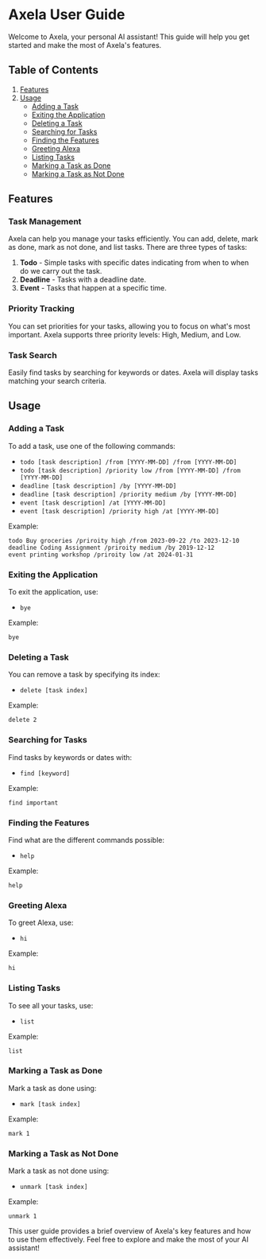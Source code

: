 # Axela User Guide

Welcome to Axela, your personal AI assistant! This guide will help you get started and make the most of Axela's
features.

## Table of Contents
1. [Features](#features)
2. [Usage](#usage)
    - [Adding a Task](#adding-a-task)
    - [Exiting the Application](#exiting-the-application)
    - [Deleting a Task](#deleting-a-task)
    - [Searching for Tasks](#searching-for-tasks)
    - [Finding the Features](#finding-the-features)
    - [Greeting Alexa](#greeting-alexa)
    - [Listing Tasks](#listing-tasks)
    - [Marking a Task as Done](#marking-a-task-as-done)
    - [Marking a Task as Not Done](#marking-a-task-as-not-done)
   
## Features

### Task Management

Axela can help you manage your tasks efficiently. You can add, delete, mark as done, mark as not done, and list
tasks. There are three types of tasks:

1. **Todo** - Simple tasks with specific dates indicating from when to when do we carry out the task.
2. **Deadline** - Tasks with a deadline date.
3. **Event** - Tasks that happen at a specific time.

### Priority Tracking

You can set priorities for your tasks, allowing you to focus on what's most important. Axela supports three priority
levels: High, Medium, and Low.

### Task Search

Easily find tasks by searching for keywords or dates. Axela will display tasks matching your search criteria.

## Usage

### Adding a Task

To add a task, use one of the following commands:

- `todo [task description] /from [YYYY-MM-DD] /from [YYYY-MM-DD]`
- `todo [task description] /priority low /from [YYYY-MM-DD] /from [YYYY-MM-DD]`
- `deadline [task description] /by [YYYY-MM-DD]`
- `deadline [task description] /priority medium /by [YYYY-MM-DD]`
- `event [task description] /at [YYYY-MM-DD]`
- `event [task description] /priority high /at [YYYY-MM-DD]`

Example:
```
todo Buy groceries /priroity high /from 2023-09-22 /to 2023-12-10
deadline Coding Assignment /priroity medium /by 2019-12-12
event printing workshop /priroity low /at 2024-01-31
```

### Exiting the Application

To exit the application, use:

- `bye`

Example:
```
bye
```

### Deleting a Task

You can remove a task by specifying its index:

- `delete [task index]`

Example:
```
delete 2
```

### Searching for Tasks

Find tasks by keywords or dates with:

- `find [keyword]`

Example:
```
find important
```

### Finding the Features

Find what are the different commands possible:

- `help`

Example:
```
help
```

### Greeting Alexa

To greet Alexa, use:

- `hi`

Example:
```
hi
```

### Listing Tasks

To see all your tasks, use:

- `list`

Example:
```
list
```

### Marking a Task as Done

Mark a task as done using:

- `mark [task index]`

Example:
```
mark 1
```

### Marking a Task as Not Done

Mark a task as not done using:

- `unmark [task index]`

Example:
```
unmark 1
```

This user guide provides a brief overview of Axela's key features and how to use them effectively. Feel free to explore
and make the most of your AI assistant!